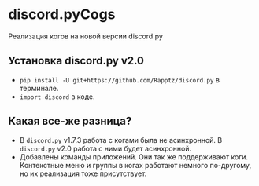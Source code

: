 # discord.pyCogs

Реализация когов на новой версии discord.py

## Установка discord.py v2.0

- `pip install -U git+https://github.com/Rapptz/discord.py` в терминале.
- `import discord` в коде.

## Какая все-же разница?

- В `discord.py` v1.7.3 работа с когами была не асинхронной. В `discord.py` v2.0 работа с ними будет асинхронной.
- Добавлены команды приложений. Они так же поддерживают коги. Контекстные меню и группы в когах работают немного по-другому, но их реализация тоже присутствует.
